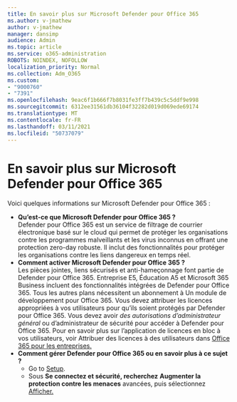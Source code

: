 ```yaml
---
title: En savoir plus sur Microsoft Defender pour Office 365
ms.author: v-jmathew
author: v-jmathew
manager: dansimp
audience: Admin
ms.topic: article
ms.service: o365-administration
ROBOTS: NOINDEX, NOFOLLOW
localization_priority: Normal
ms.collection: Adm_O365
ms.custom:
- "9000760"
- "7391"
ms.openlocfilehash: 9eac6f1b666f7b8031fe3ff7b439c5c5ddf9e998
ms.sourcegitcommit: 6312ee31561db36104f32282d019d069ede69174
ms.translationtype: MT
ms.contentlocale: fr-FR
ms.lasthandoff: 03/11/2021
ms.locfileid: "50737079"
---
```

# <a name="learn-about-microsoft-defender-for-office-365"></a>En savoir plus sur Microsoft Defender pour Office 365

Voici quelques informations sur Microsoft Defender pour Office 365 :

- **Qu’est-ce que Microsoft Defender pour Office 365 ?**  
    Defender pour Office 365 est un service de filtrage de courrier électronique basé sur le cloud qui permet de protéger les organisations contre les programmes malveillants et les virus inconnus en offrant une protection zero-day robuste. Il inclut des fonctionnalités pour protéger les organisations contre les liens dangereux en temps réel.
- **Comment activer Microsoft Defender pour Office 365 ?**  
    Les pièces jointes, liens sécurisés et anti-hameçonnage font partie de Defender pour Office 365. Entreprise E5, Éducation A5 et Microsoft 365 Business incluent des fonctionnalités intégrées de Defender pour Office 365. Tous les autres plans nécessitent un abonnement à Un module de développement pour Office 365. Vous devez attribuer les licences appropriées à vos utilisateurs pour qu’ils soient protégés par Defender pour Office 365. Vous devez avoir *des autorisations d’administrateur général* ou d’administrateur de sécurité pour accéder à Defender pour Office 365.  Pour en savoir plus sur l’application de licences en bloc à vos utilisateurs, voir Attribuer des licences à des utilisateurs dans [Office 365 pour les entreprises.](https://go.microsoft.com/fwlink/?linkid=2093435)
- **Comment gérer Defender pour Office 365 ou en savoir plus à ce sujet ?**  
  - Go to [Setup](https://go.microsoft.com/fwlink/p/?linkid=2075721).  
  - Sous **Se connectez et sécurité, recherchez** **Augmenter la protection contre les menaces** avancées, puis sélectionnez [Afficher.](https://go.microsoft.com/fwlink/?linkid=2109302)
